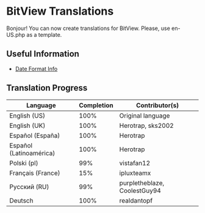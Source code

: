 # BitView Translations

Bonjour! You can now create translations for BitView. Please, use en-US.php as a template.
## Useful Information

 - [Date Format Info](https://doc.bccnsoft.com/docs/php-docs-7-en/function.strftime.html)

## Translation Progress

| Language | Completion | Contributor(s)
| - | - | - |
| English (US) | 100% | Original language
| English (UK) | 100% | Herotrap, sks2002
| Español (España) | 100% | Herotrap
| Español (Latinoamérica) | 100% | Herotrap
| Polski (pl) | 99% | vistafan12
| Français (France) | 15% | ipluxteamx
| Русский (RU) | 99% | purpletheblaze, CoolestGuy94
| Deutsch | 100% | realdantopf
